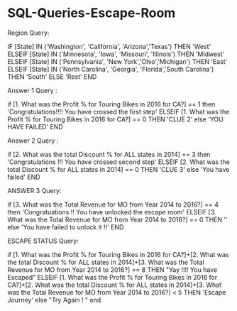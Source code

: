 # SQL-Queries-Escape-Room

Region Query:

IF [State] IN ('Washington', 'California', 'Arizona','Texas') THEN 'West'
ELSEIF [State] IN ('Minnesota', 'Iowa', 'Missouri', 'Illinois') THEN 'Midwest'
ELSEIF [State] IN ('Pennsylvania', 'New York','Ohio','Michigan') THEN 'East'
ELSEIF [State] IN ('North Carolina', 'Georgia', 'Florida','South Carolina') THEN 'South'
ELSE 'Rest'
END

Answer 1 Query :

if [1. What was the Profit % for Touring Bikes in 2016 for CA?] == 1 then 'Congratulations!!!! You have crossed the first step'
ELSEIF [1. What was the Profit % for Touring Bikes in 2016 for CA?] == 0
THEN 'CLUE 2'
else  'YOU HAVE FAILED' 
END

Answer 2 Query :

if [2. What was the total Discount % for ALL states in 2014] == 3 then 'Congratulations !!! You have crossed second step'
ELSEIF [2. What was the total Discount % for ALL states in 2014] == 0
THEN 'CLUE 3'
else 'You have failed'
END

ANSWER 3 Query:

if [3. What was the Total Revenue for MO from Year 2014 to 2016?] == 4 then 'Congratuations !! You have unlocked the escape room'
ELSEIF [3. What was the Total Revenue for MO from Year 2014 to 2016?] == 0
THEN ''
else 'You have failed to unlock it !!'
END

ESCAPE STATUS Query:

if [1. What was the Profit % for Touring Bikes in 2016 for CA?]+[2. What was the total Discount % for ALL states in 2014]+[3. What was the Total Revenue for MO from Year 2014 to 2016?] == 8 
THEN "Yay !!!! You have Escaped"
ELSEIF [1. What was the Profit % for Touring Bikes in 2016 for CA?]+[2. What was the total Discount % for ALL states in 2014]+[3. What was the Total Revenue for MO from Year 2014 to 2016?] < 5
THEN 'Escape Journey'
else "Try Again ! "
end
